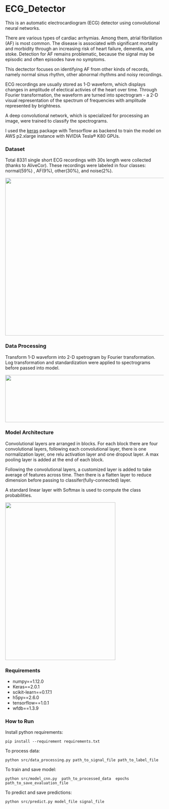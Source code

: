 # ECG_Detector

This is an automatic electrocardiogram (ECG) detector using convolutional neural networks. 

There are various types of cardiac arrhymias. Among them, atrial fibrillation (AF) is most common.  The disease is associated with significant mortality and morbidity through an increasing risk of heart failure, dementia, and stoke. Detection for AF remains problematic, because the signal may be episodic and often episodes have no symptoms. 

This dectector focuses on identifying AF from other kinds of records, namely normal sinus rhythm, other abnormal rhythms and noisy recordings. 

ECG recordings are usually stored as 1-D waveform, which displays changes in amplitude of electical activies of the heart over time. Through Fourier transformation, the waveform are turned into spectrogram - a 2-D visual representation of the spectrum of frequencies with amplitude represented by brightness.

A deep convolutional network, which is specialized for processing an image, were trained to classify the spectrograms. 

I used the [keras](https://keras.io/) package with Tensorflow as backend to train the model on AWS p2.xlarge instance with NVIDIA Tesla® K80 GPUs.  


### Dataset
Total 8331 single short ECG recordings with 30s length were collected (thanks to AliveCor). These recordings were labeled in four classes: normal(59%) , AF(9%), other(30%), and noise(2%). 

<img src="https://github.com/gogowenzhang/ECG_Detector/blob/master/img/ecg_new.png" width='600' height='500'>

### Data Processing
Transform 1-D waveform into 2-D spetrogram by Fourier transformation. 
Log transformation and standardization were applied to spectrograms before passed into model. 

<img src="https://github.com/gogowenzhang/ECG_Detector/blob/master/img/spectrogram.png" width='600' height='150'>

### Model Architecture

Convolutional layers are arranged in blocks. For each block there are four convolutional layers, following each convolutional layer, there is one normalization layer, one relu activation layer and one dropout layer. A max pooling layer is added at the end of each block. 

Following the convolutional layers, a customized layer is added to take average of features across time. Then there is a flatten layer to reduce dimension before passing to classifer(fully-connected) layer. 

A standard linear layer with Softmax is used to compute the class probabilities. 

<img src="https://github.com/gogowenzhang/ECG_Detector/blob/master/img/nn.png" width="350" height="500">


### Requirements
* numpy==1.12.0
* Keras==2.0.1
* scikit-learn==0.17.1
* h5py==2.6.0
* tensorflow==1.0.1
* wfdb==1.3.9


### How to Run
Install python requirements:
```
pip install --requirement requirements.txt
```

To process data:
```
python src/data_processing.py path_to_signal_file path_to_label_file
```

To train and save model:
```
python src/model_cnn.py  path_to_processed_data  epochs  path_to_save_evaluation_file
```

To predict and save predictions:
```
python src/predict.py model_file signal_file
```






